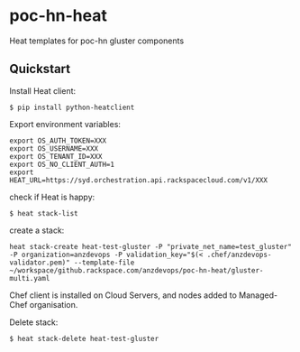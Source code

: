 poc-hn-heat
===========

Heat templates for poc-hn gluster components

## Quickstart

Install Heat client:

```
$ pip install python-heatclient
```

Export environment variables:

```
export OS_AUTH_TOKEN=XXX
export OS_USERNAME=XXX
export OS_TENANT_ID=XXX
export OS_NO_CLIENT_AUTH=1
export HEAT_URL=https://syd.orchestration.api.rackspacecloud.com/v1/XXX
```

check if Heat is happy:

```
$ heat stack-list
```

create a stack:

```
heat stack-create heat-test-gluster -P "private_net_name=test_gluster" -P organization=anzdevops -P validation_key="$(< .chef/anzdevops-validator.pem)" --template-file ~/workspace/github.rackspace.com/anzdevops/poc-hn-heat/gluster-multi.yaml
```

Chef client is installed on Cloud Servers, and nodes added to Managed-Chef organisation.

Delete stack:

```
$ heat stack-delete heat-test-gluster
```

